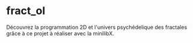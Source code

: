 # fract_ol
Découvrez la programmation 2D et l'univers psychédelique des fractales grâce à ce projet à réaliser avec la minilibX.
